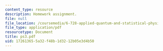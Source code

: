 ```yaml
---
content_type: resource
description: Homework assignment.
file: null
file_location: /coursemedia/6-728-applied-quantum-and-statistical-physics-fall-2006/172613655a32f48b1d3212b05e3d4b50_ps3.pdf
file_type: application/pdf
resourcetype: Document
title: ps3.pdf
uid: 17261365-5a32-f48b-1d32-12b05e3d4b50
---
```

